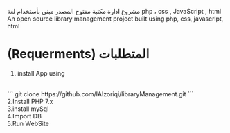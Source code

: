مشروع ادارة مكتبة مفتوح المصدر مبني بأستخدام لغة php ، css , JavaScript , html
<br>
An open source library management project built using php, css, javascript, html


# (Requerments) المتطلبات
1. install App using
<br>
 ```
 git clone https://github.com/IAlzoriqi/libraryManagement.git
 ```
 <br>
2.Install PHP 7.x
<br>
3.install mySql
<br>
4.Import DB
<br>
5.Run WebSite
<br>


